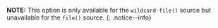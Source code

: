 **NOTE:** 
This option is only available for the `wildcard-file()` source but unavailable for the `file()` source.
{: .notice--info}